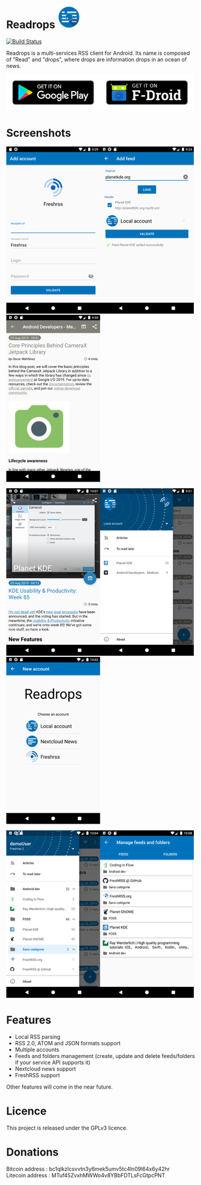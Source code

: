 # Readrops [<img src="fastlane/metadata/android/en-US/images/icon.png" width=60>](https://github.com/readrops/Readrop)

[![Build Status](https://travis-ci.org/readrops/Readrops.svg?branch=develop)](https://travis-ci.org/readrops/Readrops)

Readrops is a multi-services RSS client for Android. Its name is composed of "Read" and "drops", where drops are information drops in an ocean of news.

[<img src="images/google-play-badge.png" width=250>](https://play.google.com/store/apps/details?id=com.readrops.app)[<img src="images/fdroid-badge.png" width=250>](https://f-droid.org/fr/packages/com.readrops.app/)

# Screenshots

[<img src="fastlane/metadata/android/en-US/images/phoneScreenshots/Screenshot_1.png" width=250>]()[<img src="fastlane/metadata/android/en-US/images/phoneScreenshots/Screenshot_2.png" width=250>]()[<img src="fastlane/metadata/android/en-US/images/phoneScreenshots/Screenshot_3.png" width=250>]()

[<img src="fastlane/metadata/android/en-US/images/phoneScreenshots/Screenshot_4.png" width=250>]()[<img src="fastlane/metadata/android/en-US/images/phoneScreenshots/Screenshot_5.png" width=250>]()[<img src="fastlane/metadata/android/en-US/images/phoneScreenshots/Screenshot_6.png" width=250>]()

[<img src="fastlane/metadata/android/en-US/images/phoneScreenshots/Screenshot_7.png" width=250>]()[<img src="fastlane/metadata/android/en-US/images/phoneScreenshots/Screenshot_8.png" width=250>]()


# Features

- Local RSS parsing
- RSS 2.0, ATOM and JSON formats support
- Multiple accounts
- Feeds and folders management (create, update and delete feeds/folders if your service API supports it)
- Nextcloud news support
- FreshRSS support

Other features will come in the near future.

# Licence

This project is released under the GPLv3 licence.

# Donations
Bitcoin address : bc1qlkzlcsvvtn3y6mek5umv5tc4ln09l64x6y42hr<br/>
Litecoin address : MTuf45ZvxhMWWo4v8YBbFDTLsFcGtpcPNT
